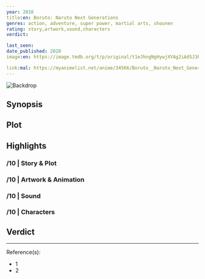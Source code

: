 ```yaml
---
year: 2016
title:en: Boruto: Naruto Next Generations
genres: action, adventure, super power, martial arts, shounen
rating: story,artwork,sound,characters
verdict:

last_seen:
date_published: 2020
image:en: https://image.tmdb.org/t/p/original/t1eJhngNgHywjXYAg2iAdSJ3PiL.jpg

link:mal: https://myanimelist.net/anime/34566/Boruto__Naruto_Next_Generations
---
```


![Backdrop]()

## Synopsis

## Plot

## Highlights

### /10 | Story & Plot

### /10 | Artwork & Animation

### /10 | Sound

### /10 | Characters

## Verdict

<!-- SPOILERS -->

<!-- CLOSING -->

---
Reference(s):

- 1
- 2
